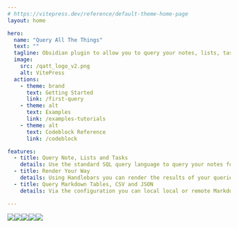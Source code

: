 ```yaml
---
# https://vitepress.dev/reference/default-theme-home-page
layout: home

hero:
  name: "Query All The Things"
  text: ""
  tagline: Obsidian plugin to allow you to query your notes, lists, tasks and more using SQL and render using handlebars
  image:
    src: /qatt_logo_v2.png
    alt: VitePress
  actions:
    - theme: brand
      text: Getting Started
      link: /first-query
    - theme: alt
      text: Examples
      link: /examples-tutorials
    - theme: alt
      text: Codeblock Reference
      link: /codeblock

features:
  - title: Query Note, Lists and Tasks
    details: Use the standard SQL query language to query your notes for information, you vault becomes a database.
  - title: Render Your Way
    details: Using Handlebars you can render the results of your queries how you want, even to separate files for long term retention outside of Obsidian.
  - title: Query Markdown Tables, CSV and JSON
    details: Via the configuration you can local local or remote Markdown files with tables, CSV files or full JSON object to query and join alongside your data.

---
```



<a href='https://github.com/sytone/obsidian-queryallthethings/releases/latest'><img style='display: inline' src='https://img.shields.io/github/manifest-json/v/sytone/obsidian-queryallthethings?color=blue'/></a><a href='https://github.com/sytone/obsidian-queryallthethings/releases/latest'><img style='display: inline' src='https://img.shields.io/github/release-date/sytone/obsidian-queryallthethings'/></a><a href='https://github.com/sytone/obsidian-queryallthethings/blob/main/LICENSE'><img style='display: inline' src='https://img.shields.io/github/manifest-json/v/sytone/obsidian-queryallthethings?color=blue'/></a><a href='https://github.com/sytone/obsidian-queryallthethings'><img style='display: inline' src='https://img.shields.io/github/downloads/sytone/obsidian-queryallthethings/total'/></a><a href='https://github.com/sytone/obsidian-queryallthethings/issues'><img style='display: inline' src='https://img.shields.io/github/issues/sytone/obsidian-queryallthethings'/></a>

